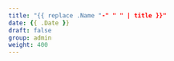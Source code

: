 ```yaml
---
title: "{{ replace .Name "-" " " | title }}"
date: {{ .Date }}
draft: false
group: admin
weight: 400
---
```


